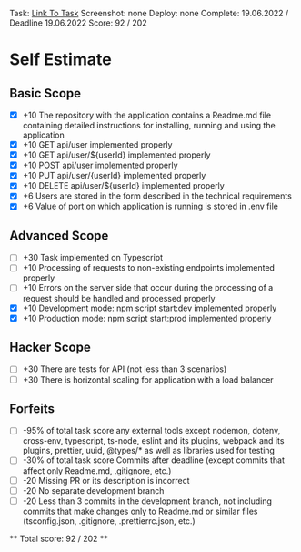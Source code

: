 Task: [Link To Task](https://github.com/AlreadyBored/nodejs-assignments/blob/main/assignments/crud-api/assignment.md)
Screenshot: none
Deploy: none
Complete: 19.06.2022 / Deadline 19.06.2022
Score: 92 / 202

# Self Estimate #

## Basic Scope ##

 - [x] +10 The repository with the application contains a Readme.md file containing detailed instructions for installing, running and using the application
 - [x] +10 GET api/user implemented properly
 - [x] +10 GET api/user/${userId} implemented properly
 - [x] +10 POST api/user implemented properly
 - [x] +10 PUT api/user/{userId} implemented properly
 - [x] +10 DELETE api/user/${userId} implemented properly
 - [x] +6 Users are stored in the form described in the technical requirements
 - [x] +6 Value of port on which application is running is stored in .env file

## Advanced Scope ##

 - [ ] +30 Task implemented on Typescript
 - [ ] +10 Processing of requests to non-existing endpoints implemented properly
 - [ ] +10 Errors on the server side that occur during the processing of a request should be handled and processed properly
 - [x] +10 Development mode: npm script start:dev implemented properly
 - [x] +10 Production mode: npm script start:prod implemented properly

## Hacker Scope ##

 - [ ] +30 There are tests for API (not less than 3 scenarios)
 - [ ] +30 There is horizontal scaling for application with a load balancer

## Forfeits ##

 - [ ] -95% of total task score any external tools except nodemon, dotenv, cross-env, typescript, ts-node, eslint and its plugins, webpack and its plugins, prettier, uuid, @types/* as well as libraries used for testing
 - [ ] -30% of total task score Commits after deadline (except commits that affect only Readme.md, .gitignore, etc.)
 - [ ] -20 Missing PR or its description is incorrect
 - [ ] -20 No separate development branch
 - [ ] -20 Less than 3 commits in the development branch, not including commits that make changes only to Readme.md or similar files (tsconfig.json, .gitignore, .prettierrc.json, etc.)

 ** Total score: 92 / 202 **